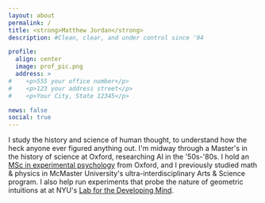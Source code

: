 ```yaml
---
layout: about
permalink: /
title: <strong>Matthew Jordan</strong>
description: #Clean, clear, and under control since '94

profile:
  align: center
  image: prof_pic.png
  address: >
#    <p>555 your office number</p>
#    <p>123 your address street</p>
#    <p>Your City, State 12345</p>

news: false
social: true
---
```


I study the history and science of human thought, to understand how the heck
anyone ever figured anything out. I'm midway through a Master's in the history of
science at Oxford, researching AI in the '50s-'80s. I hold an
<a href="https://osf.io/cvw8s/" target="_blank">MSc in experimental
psychology</a> from Oxford, and I previously studied math & physics in McMaster University's
ultra-interdisciplinary Arts & Science program. I also help run experiments that
probe the nature of geometric intuitions at at NYU's
<a href="https://www.labdevelopingmind.com" target="_blank"> Lab for the Developing Mind</a>.

<!-- $$\displaystyle\oint_C \mathbf{F}\cdot \mathbf{dr} = \iint_S (\nabla \times \mathbf{F}) \cdot \mathbf{dA}$$ -->
